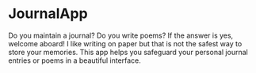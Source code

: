 # JournalApp
Do you maintain a journal? Do you write poems? If the answer is yes, welcome aboard! I like writing on paper but that is not the safest way to store your memories. This app helps you safeguard your personal journal entries or poems in a beautiful interface.
